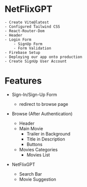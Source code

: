 # NetFlixGPT
    - Create Vite@latest
    - Configured Tailwind CSS
    - React-Router-Dom
    - Header
    - Login Form
        - SignUp Form
        - Form Validation
    - Firebase Setup
    - Deploying our app onto production
    - Create SignUp User Account

# Features

- Sign-In/Sign-Up Form
    - redirect to browse page

- Browse (After Authentication)
    - Header
    - Main Movie
        - Trailer in Background
        - Title in Description
        - Buttons
    - Movies Categories
        - Movies List    
- NetFlixGPT
    - Search Bar
    - Movie Suggestion